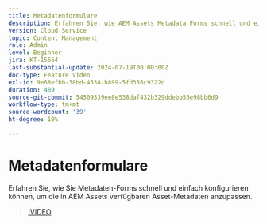 ```yaml
---
title: Metadatenformulare
description: Erfahren Sie, wie AEM Assets Metadata Forms schnell und einfach konfiguriert werden kann, um Asset-Metadaten anzupassen.
version: Cloud Service
topic: Content Management
role: Admin
level: Beginner
jira: KT-15654
last-substantial-update: 2024-07-19T00:00:00Z
doc-type: Feature Video
exl-id: 9e68efbb-38bd-4538-b899-5fd356c9322d
duration: 489
source-git-commit: 54509339ee8e538daf432b329ddebb55e98bb6d9
workflow-type: tm+mt
source-wordcount: '39'
ht-degree: 10%

---
```


# Metadatenformulare

Erfahren Sie, wie Sie Metadaten-Forms schnell und einfach konfigurieren können, um die in AEM Assets verfügbaren Asset-Metadaten anzupassen.

>[!VIDEO](https://video.tv.adobe.com/v/3431686?quality=12&learn=on)
